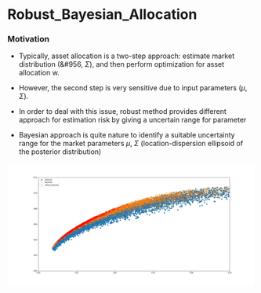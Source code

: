 # Robust_Bayesian_Allocation

### Motivation

- Typically, asset allocation is a two-step approach: estimate market distribution (&#956, $\Sigma$), and then perform optimization for asset allocation w.

- However, the second step is very sensitive due to input parameters $(\mu, \Sigma)$.

- In order to deal with this issue, robust method provides different approach for estimation risk by giving a uncertain range for parameter

- Bayesian approach is quite nature to identify a suitable uncertainty range for the market parameters $\mu$, $\Sigma$ (location-dispersion ellipsoid of the posterior distribution)


![image](http://github.com/rickylee318/Robust_Bayesian_Allocation/raw/master/bay_robust_alloc.jpg)
